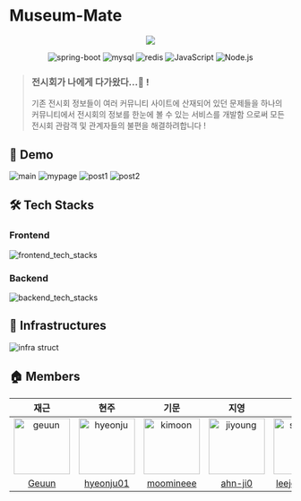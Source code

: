# Museum-Mate

<p align="center"><img src="https://user-images.githubusercontent.com/96861601/219260414-9b026172-7184-4876-b532-db027e06b7d6.png"></p>

<p align="center">
  <img src="https://img.shields.io/badge/spring_boot-v3.0.1-green?logo=springboot"  alt="spring-boot" />
  <img src="https://img.shields.io/badge/mysql-v8.0.31-blue?logo=mysql" alt="mysql"/>
  <img src="https://img.shields.io/badge/Redis-v7.0.8-DC382D?style=flat-square&logo=Redis&logoColor=white" alt="redis"/></a>
  <img src="https://img.shields.io/badge/JavaScript-v4.3.5-yellow?logo=JavaScript" alt="JavaScript"/>
  <img src="https://img.shields.io/badge/Node.js-v18.14.0-9?logo=Node.js" alt="Node.js" />
</p>

> ### 전시회가 나에게 다가왔다...🥺 !
>
> 기존 전시회 정보들이 여러 커뮤니티 사이트에 산재되어 있던 문제들을
> 하나의 커뮤니티에서 전시회의 정보를 한눈에 볼 수 있는 서비스를 개발함 으로써
> 모든 전시회 관람객 및 관계자들의 불편을 해결하려합니다 !

## 🚀 Demo

![main](https://user-images.githubusercontent.com/96861601/219281040-8b8cc08f-7e7c-4439-9679-a0d7b96b0f7a.gif)
![mypage](https://user-images.githubusercontent.com/89567475/219294997-f7dc9ca0-5add-4584-93f3-ba7ac8bfbd33.gif)
![post1](https://user-images.githubusercontent.com/89567475/219295105-b80af663-b238-418c-b246-02057d1378f6.gif)
![post2](https://user-images.githubusercontent.com/89567475/219295119-8f059b13-0ae4-4932-8287-d1b68e59f135.gif)

## 🛠 Tech Stacks

### Frontend

![frontend_tech_stacks](https://user-images.githubusercontent.com/96861601/218961115-2c6fe672-db9e-46ce-97f4-bf97e8470d74.png)

### Backend

![backend_tech_stacks](https://user-images.githubusercontent.com/96861601/218960824-3228617d-77f3-4b0d-a25a-7b4b48c3e270.png)

## 🔌 Infrastructures

![infra struct](https://user-images.githubusercontent.com/89567475/219954997-eca57ada-bc5e-462f-af6e-1bdf48202c6d.jpg)

## 🏠 Members

|                                                                          재근                                                                          |                                                                           현주                                                                           |                                                                          기문                                                                           |                                                                           지영                                                                           |                                                                           상준                                                                           |                                                                          민준                                                                           |
| :----------------------------------------------------------------------------------------------------------------------------------------------------: | :------------------------------------------------------------------------------------------------------------------------------------------------------: | :-----------------------------------------------------------------------------------------------------------------------------------------------------: | :------------------------------------------------------------------------------------------------------------------------------------------------------: | :------------------------------------------------------------------------------------------------------------------------------------------------------: | :-----------------------------------------------------------------------------------------------------------------------------------------------------: |
| <img src="https://user-images.githubusercontent.com/96861601/218968547-4e0ad220-911d-471e-bc9e-2136def6b47f.png" alt="geuun" width="100" height="100"> | <img src="https://user-images.githubusercontent.com/96861601/218969106-81d3a3a4-5620-4491-ad5e-d8fdf1db40fe.png" alt="hyeonju" width="100" height="100"> | <img src="https://user-images.githubusercontent.com/96861601/218969282-01717c16-62c5-48d1-ab2d-35619147cf23.png" alt="kimoon" width="100" height="100"> | <img src="https://user-images.githubusercontent.com/96861601/218969539-bb87a3a3-be54-48ea-b80b-ab89915e8982.png" alt="jiyoung" width="100" height="100"> | <img src="https://user-images.githubusercontent.com/96861601/218969697-47c02146-a725-48b9-996d-4cfd506e251d.png" alt="sangjun" width="100" height="100"> | <img src="https://user-images.githubusercontent.com/96861601/218969796-997d66f6-f1e3-40a5-ba74-b95ab8c6eb2d.png" alt="minjun" width="100" height="100"> |
|                                                           [Geuun](https://github.com/Geuun)                                                            |                                                        [hyeonju01](https://github.com/hyeonju01)                                                         |                                                        [moomineee](https://github.com/moomineee)                                                        |                                                          [ahn-ji0](https://github.com/ahn-ji0)                                                           |                                                      [leejoonsang](https://github.com/leejoonsang)                                                       |                                                     [chlalswns200](https://github.com/chlalswns200)                                                     |

<br>
